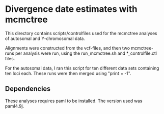 
# Divergence date estimates with mcmctree

This directory contains scripts/controlfiles used for the mcmctree analyses of autosomal and Y-chromosomal data.

Alignments were constructed from the vcf-files, and then two mcmctree-runs per analysis were run, using the run_mcmctree.sh and *_controlfile.ctl files.

For the autosomal data, I ran this script for ten different data sets containing ten loci each. These runs were then merged using "print = -1".

## Dependencies
These analyses requires paml to be installed. The version used was paml4.9j.